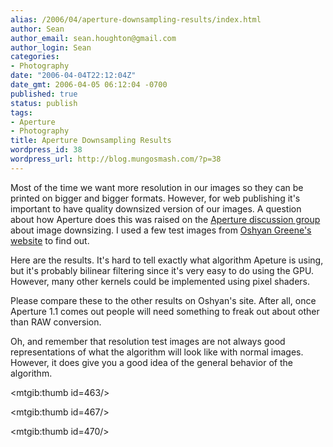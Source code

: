 ```yaml
---
alias: /2006/04/aperture-downsampling-results/index.html
author: Sean
author_email: sean.houghton@gmail.com
author_login: Sean
categories:
- Photography
date: "2006-04-04T22:12:04Z"
date_gmt: 2006-04-05 06:12:04 -0700
published: true
status: publish
tags:
- Aperture
- Photography
title: Aperture Downsampling Results
wordpress_id: 38
wordpress_url: http://blog.mungosmash.com/?p=38
---
```

Most of the time we want more resolution in our images so they can be printed on bigger and bigger  formats.  However, for web publishing it's important to have quality downsized version of our images.  A question about how Aperture does this was raised on the [Aperture discussion group](http://discussions.apple.com/category.jspa?categoryID=184) about image downsizing.  I used a few test images from [Oshyan Greene's website](http://oshyan.ashundar.com/image_resampling_main.html) to find out.

Here are the results.  It's hard to tell exactly what algorithm Apeture is using, but it's probably bilinear filtering since it's very easy to do using the GPU.  However, many other kernels could be implemented using pixel shaders.

Please compare these to the other results on Oshyan's site.  After all, once Aperture 1.1 comes out people will need something to freak out about other than RAW conversion.

Oh, and remember that resolution test images are not always good representations of what the algorithm will look like with normal images.  However, it does give you a good idea of the general behavior of the algorithm.

<mtgib:thumb id=463/>

<mtgib:thumb id=467/>

<mtgib:thumb id=470/>

